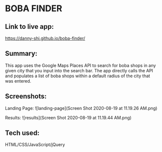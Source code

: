 # BOBA FINDER 

## Link to live app: 
https://danny-shi.github.io/boba-finder/

## Summary: 
This app uses the Google Maps Places API to search for boba shops in any given city that you input into the search bar. The app directly calls the API and populates a list of boba shops within a default radius of the city that was entered. 

## Screenshots: 
Landing Page: 
![landing-page](Screen Shot 2020-08-19 at 11.19.26 AM.png)

Results: 
![results](Screen Shot 2020-08-19 at 11.19.44 AM.png)

## Tech used: 
HTML/CSS/JavaScript/jQuery
